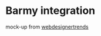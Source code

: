 # Barmy integration

mock-up from [webdesignertrends](https://www.webdesignertrends.com/2017/02/psd-webdesign-gratuit/)